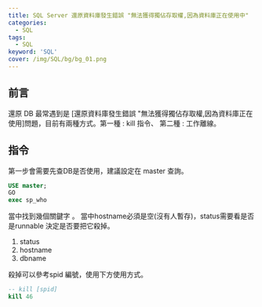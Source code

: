 ```yaml
---
title: SQL Server 還原資料庫發生錯誤 "無法獲得獨佔存取權,因為資料庫正在使用中"
categories:
  - SQL
tags: 
  - SQL
keyword: 'SQL'
cover: /img/SQL/bg/bg_01.png
---
```


## 前言
還原 DB 最常遇到是 [還原資料庫發生錯誤 "無法獲得獨佔存取權,因為資料庫正在使用]問題，目前有兩種方式。第一種 : kill 指令、 第二種 : 工作離線。


## 指令
第一步會需要先查DB是否使用，建議設定在 master 查詢。
```sql
USE master;
GO
exec sp_who
```

當中找到幾個關鍵字 。 當中hostname必須是空(沒有人暫存)，status需要看是否是runnable 決定是否要把它殺掉。
1. status
2. hostname
3. dbname

殺掉可以參考spid 編號，使用下方使用方式。

```sql
-- kill [spid]
kill 46
```

